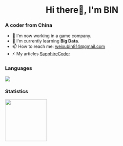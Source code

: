 <h1 align="center">Hi there👋, I'm BIN</h1>

### A coder from China 
- 🔭 I'm now working in a game company.
- 🌱 I'm currently learning **Big Data**.
- 📫 How to reach me: weixubin814@gmail.com
- ⚡ My articles [SapphireCoder](https://www.toutiao.com/c/user/token/MS4wLjABAAAAZvJU5jXbrNxAamgMDrkMw67BULVrhgeMt2IkrvQ8KVk/)

### Languages

![](https://skillicons.dev/icons?i=java,py,vue,lua,ruby,&theme=light)

### Statistics

<img align="" height="137px" src="https://github-readme-stats.vercel.app/api?username=senlizishi&hide_title=true&hide_border=true&show_icons=true&count_private=true&line_height=21" />
